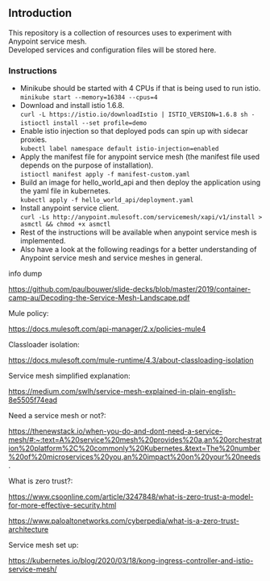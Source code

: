 ## Introduction
This repository is a collection of resources uses to experiment with Anypoint service mesh.  
Developed services and configuration files will be stored here.

### Instructions
* Minikube should be started with 4 CPUs if that is being used to run istio.  
`minikube start --memory=16384 --cpus=4`  
* Download and install istio 1.6.8.  
`curl -L https://istio.io/downloadIstio | ISTIO_VERSION=1.6.8 sh -`  
`istioctl install --set profile=demo`  
* Enable istio injection so that deployed pods can spin up with sidecar proxies.  
`kubectl label namespace default istio-injection=enabled`  
* Apply the manifest file for anypoint service mesh (the manifest file used depends on the purpose of installation).  
`istioctl manifest apply -f manifest-custom.yaml`  
* Build an image for hello_world_api and then deploy the application using the yaml file in kubernetes.  
`kubectl apply -f hello_world_api/deployment.yaml`  
* Install anypoint service client.  
`curl -Ls http://anypoint.mulesoft.com/servicemesh/xapi/v1/install > asmctl && chmod +x asmctl`  
* Rest of the instructions will be available when anypoint service mesh is implemented.  
* Also have a look at the following readings for a better understanding of Anypoint service mesh and service meshes in general.

info dump

https://github.com/paulbouwer/slide-decks/blob/master/2019/container-camp-au/Decoding-the-Service-Mesh-Landscape.pdf

Mule policy:

https://docs.mulesoft.com/api-manager/2.x/policies-mule4

Classloader isolation:

https://docs.mulesoft.com/mule-runtime/4.3/about-classloading-isolation

Service mesh simplified explanation:

https://medium.com/swlh/service-mesh-explained-in-plain-english-8e5505f74ead

Need a service mesh or not?:

https://thenewstack.io/when-you-do-and-dont-need-a-service-mesh/#:~:text=A%20service%20mesh%20provides%20a,an%20orchestration%20platform%2C%20commonly%20Kubernetes.&text=The%20number%20of%20microservices%20you,an%20impact%20on%20your%20needs.

What is zero trust?:

https://www.csoonline.com/article/3247848/what-is-zero-trust-a-model-for-more-effective-security.html

https://www.paloaltonetworks.com/cyberpedia/what-is-a-zero-trust-architecture

Service mesh set up:

https://kubernetes.io/blog/2020/03/18/kong-ingress-controller-and-istio-service-mesh/
